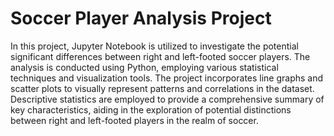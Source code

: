 
# Soccer Player Analysis Project

In this project, Jupyter Notebook is utilized to investigate the potential significant differences between right and left-footed soccer players. The analysis is conducted using Python, employing various statistical techniques and visualization tools. The project incorporates line graphs and scatter plots to visually represent patterns and correlations in the dataset. Descriptive statistics are employed to provide a comprehensive summary of key characteristics, aiding in the exploration of potential distinctions between right and left-footed players in the realm of soccer.
